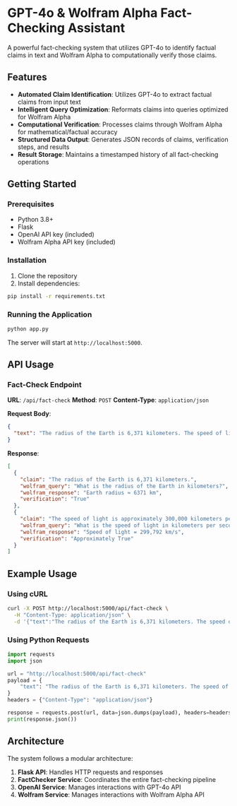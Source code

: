 # GPT-4o & Wolfram Alpha Fact-Checking Assistant

A powerful fact-checking system that utilizes GPT-4o to identify factual claims in text and Wolfram Alpha to computationally verify those claims.

## Features

- **Automated Claim Identification**: Utilizes GPT-4o to extract factual claims from input text
- **Intelligent Query Optimization**: Reformats claims into queries optimized for Wolfram Alpha
- **Computational Verification**: Processes claims through Wolfram Alpha for mathematical/factual accuracy
- **Structured Data Output**: Generates JSON records of claims, verification steps, and results
- **Result Storage**: Maintains a timestamped history of all fact-checking operations

## Getting Started

### Prerequisites

- Python 3.8+
- Flask
- OpenAI API key (included)
- Wolfram Alpha API key (included)

### Installation

1. Clone the repository
2. Install dependencies:
```bash
pip install -r requirements.txt
```

### Running the Application

```bash
python app.py
```

The server will start at `http://localhost:5000`.

## API Usage

### Fact-Check Endpoint

**URL**: `/api/fact-check`
**Method**: `POST`
**Content-Type**: `application/json`

**Request Body**:
```json
{
  "text": "The radius of the Earth is 6,371 kilometers. The speed of light is approximately 300,000 kilometers per second."
}
```

**Response**:
```json
[
  {
    "claim": "The radius of the Earth is 6,371 kilometers.",
    "wolfram_query": "What is the radius of the Earth in kilometers?",
    "wolfram_response": "Earth radius ≈ 6371 km",
    "verification": "True"
  },
  {
    "claim": "The speed of light is approximately 300,000 kilometers per second.",
    "wolfram_query": "What is the speed of light in kilometers per second?",
    "wolfram_response": "Speed of light = 299,792 km/s",
    "verification": "Approximately True"
  }
]
```

## Example Usage

### Using cURL

```bash
curl -X POST http://localhost:5000/api/fact-check \
  -H "Content-Type: application/json" \
  -d '{"text":"The radius of the Earth is 6,371 kilometers. The speed of light is approximately 300,000 kilometers per second."}'
```

### Using Python Requests

```python
import requests
import json

url = "http://localhost:5000/api/fact-check"
payload = {
    "text": "The radius of the Earth is 6,371 kilometers. The speed of light is approximately 300,000 kilometers per second."
}
headers = {"Content-Type": "application/json"}

response = requests.post(url, data=json.dumps(payload), headers=headers)
print(response.json())
```

## Architecture

The system follows a modular architecture:

1. **Flask API**: Handles HTTP requests and responses
2. **FactChecker Service**: Coordinates the entire fact-checking pipeline
3. **OpenAI Service**: Manages interactions with GPT-4o API
4. **Wolfram Service**: Manages interactions with Wolfram Alpha API
